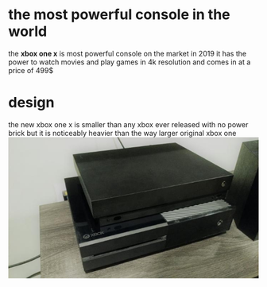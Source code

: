 # the most powerful console in the world
the **xbox one x** is most powerful console on the market in 2019 it has the power to watch movies and play games in 4k resolution  and comes in at a price of 499$
# design 
the new xbox one x is smaller than any xbox ever released with no power brick but it is noticeably heavier than the way larger original xbox one ![xbox one vs og xbox](./xboox.jpg)



